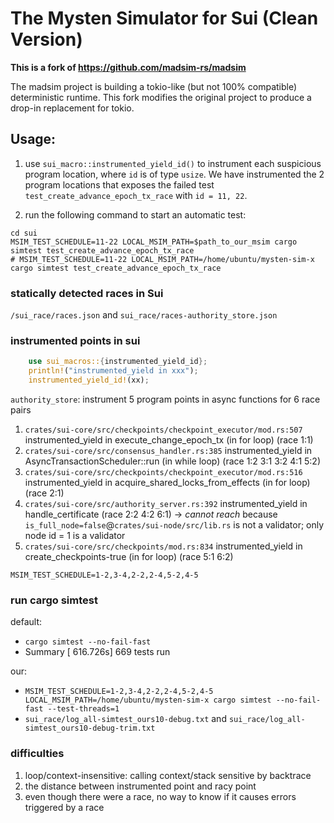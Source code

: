 # The Mysten Simulator for Sui (Clean Version)

**This is a fork of https://github.com/madsim-rs/madsim**

The madsim project is building a tokio-like (but not 100% compatible) deterministic runtime.
This fork modifies the original project to produce a drop-in replacement for tokio.

## Usage:

1. use `sui_macro::instrumented_yield_id()` to instrument each suspicious program location, where `id` is of type `usize`. 
We have instrumented the 2 program locations that exposes the failed test `test_create_advance_epoch_tx_race` with `id = 11, 22`.

2. run the following command to start an automatic test:
```shell
cd sui 
MSIM_TEST_SCHEDULE=11-22 LOCAL_MSIM_PATH=$path_to_our_msim cargo simtest test_create_advance_epoch_tx_race 
# MSIM_TEST_SCHEDULE=11-22 LOCAL_MSIM_PATH=/home/ubuntu/mysten-sim-x cargo simtest test_create_advance_epoch_tx_race 
```


### statically detected races in Sui

`/sui_race/races.json` and `sui_race/races-authority_store.json`

### instrumented points in sui 

```rust
    use sui_macros::{instrumented_yield_id};
    println!("instrumented_yield in xxx");
    instrumented_yield_id!(xx);
```

`authority_store`: instrument 5 program points in async functions for 6 race pairs
1. `crates/sui-core/src/checkpoints/checkpoint_executor/mod.rs:507` instrumented_yield in execute_change_epoch_tx (in for loop) (race 1:1) 
2. `crates/sui-core/src/consensus_handler.rs:385` instrumented_yield in AsyncTransactionScheduler::run (in while loop) (race 1:2 3:1 3:2 4:1 5:2)
3. `crates/sui-core/src/checkpoints/checkpoint_executor/mod.rs:516` instrumented_yield in acquire_shared_locks_from_effects (in for loop) (race 2:1)
4. `crates/sui-core/src/authority_server.rs:392` instrumented_yield in handle_certificate (race 2:2 4:2 6:1) -> *cannot reach* because `is_full_node=false`@`crates/sui-node/src/lib.rs` is not a validator; only node id = 1 is a validator
5. `crates/sui-core/src/checkpoints/mod.rs:834` instrumented_yield in create_checkpoints-true (in for loop) (race 5:1 6:2)

`MSIM_TEST_SCHEDULE=1-2,3-4,2-2,2-4,5-2,4-5` 

### run cargo simtest

default: 
- `cargo simtest --no-fail-fast`
- Summary [ 616.726s] 669 tests run

our: 
- `MSIM_TEST_SCHEDULE=1-2,3-4,2-2,2-4,5-2,4-5 LOCAL_MSIM_PATH=/home/ubuntu/mysten-sim-x cargo simtest --no-fail-fast --test-threads=1`
- `sui_race/log_all-simtest_ours10-debug.txt` and `sui_race/log_all-simtest_ours10-debug-trim.txt`



### difficulties
1. loop/context-insensitive: calling context/stack sensitive by backtrace 
2. the distance between instrumented point and racy point
3. even though there were a race, no way to know if it causes errors triggered by a race

